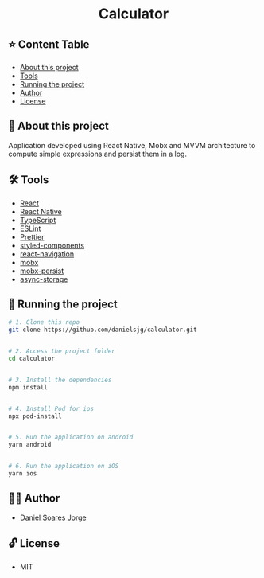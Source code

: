 <h1 align="center">Calculator</h1>

## ⭐ Content Table

- [About this project](#-about-this-project)
- [Tools](#-tools)
- [Running the project](#-running-the-project)
- [Author](#-author)
- [License](#-license)


## 📄 About this project

Application developed using React Native, Mobx and MVVM architecture to compute simple expressions and persist them in a log.


## 🛠 Tools

- [React](https://pt-br.reactjs.org)
- [React Native](https://reactnative.dev)
- [TypeScript](https://www.typescriptlang.org)
- [ESLint](https://github.com/eslint/eslint)
- [Prettier](https://github.com/prettier/prettier)
- [styled-components](https://github.com/styled-components/styled-components)
- [react-navigation](https://github.com/react-navigation/react-navigation)
- [mobx](https://mobx.js.org/README.html)
- [mobx-persist](https://github.com/pinqy520/mobx-persist)
- [async-storage](https://github.com/react-native-async-storage/async-storage)


## 🚀 Running the project

```bash
# 1. Clone this repo
git clone https://github.com/danielsjg/calculator.git


# 2. Access the project folder
cd calculator


# 3. Install the dependencies
npm install


# 4. Install Pod for ios
npx pod-install


# 5. Run the application on android
yarn android


# 6. Run the application on iOS
yarn ios
```


## 👨‍💻 Author

- [Daniel Soares Jorge](https://github.com/danielsjg)


## 🔓 License

- MIT

